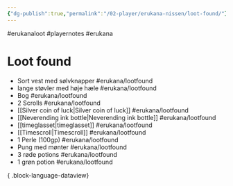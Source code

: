 ```yaml
---
{"dg-publish":true,"permalink":"/02-player/erukana-nissen/loot-found/"}
---
```


#erukanaloot #playernotes #erukana 


# Loot found 

- Sort vest med sølvknapper #erukana/lootfound
- lange støvler med høje hæle #erukana/lootfound
- Bog #erukana/lootfound
- 2 Scrolls  #erukana/lootfound
- [[Silver coin of luck\|Silver coin of luck]] #erukana/lootfound
- [[Neverending ink bottle\|Neverending ink bottle]] #erukana/lootfound
- [[timeglasset\|timeglasset]]  #erukana/lootfound
- [[Timescroll\|Timescroll]]  #erukana/lootfound
- 1 Perle (100gp) #erukana/lootfound
- Pung med mønter #erukana/lootfound
- 3 røde potions  #erukana/lootfound
- 1 grøn potion  #erukana/lootfound

{ .block-language-dataview}
 